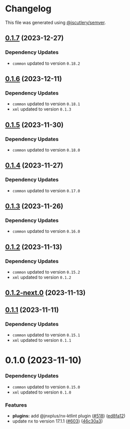 # Changelog

This file was generated using [@jscutlery/semver](https://github.com/jscutlery/semver).

## [0.1.7](https://github.com/khalilou88/jnxplus/compare/nx-ktlint-0.1.6...nx-ktlint-0.1.7) (2023-12-27)

### Dependency Updates

* `common` updated to version `0.18.2`


## [0.1.6](https://github.com/khalilou88/jnxplus/compare/nx-ktlint-0.1.5...nx-ktlint-0.1.6) (2023-12-11)

### Dependency Updates

* `common` updated to version `0.18.1`
* `xml` updated to version `0.1.3`


## [0.1.5](https://github.com/khalilou88/jnxplus/compare/nx-ktlint-0.1.4...nx-ktlint-0.1.5) (2023-11-30)

### Dependency Updates

* `common` updated to version `0.18.0`


## [0.1.4](https://github.com/khalilou88/jnxplus/compare/nx-ktlint-0.1.3...nx-ktlint-0.1.4) (2023-11-27)

### Dependency Updates

* `common` updated to version `0.17.0`


## [0.1.3](https://github.com/khalilou88/jnxplus/compare/nx-ktlint-0.1.2...nx-ktlint-0.1.3) (2023-11-26)

### Dependency Updates

* `common` updated to version `0.16.0`


## [0.1.2](https://github.com/khalilou88/jnxplus/compare/nx-ktlint-0.1.2-next.0...nx-ktlint-0.1.2) (2023-11-13)

### Dependency Updates

* `common` updated to version `0.15.2`
* `xml` updated to version `0.1.2`


## [0.1.2-next.0](https://github.com/khalilou88/jnxplus/compare/nx-ktlint-0.1.1...nx-ktlint-0.1.2-next.0) (2023-11-13)



## [0.1.1](https://github.com/khalilou88/jnxplus/compare/nx-ktlint-0.1.0...nx-ktlint-0.1.1) (2023-11-11)

### Dependency Updates

* `common` updated to version `0.15.1`
* `xml` updated to version `0.1.1`


# 0.1.0 (2023-11-10)

### Dependency Updates

* `common` updated to version `0.15.0`
* `xml` updated to version `0.1.0`

### Features

* **plugins:** add @jnxplus/nx-ktlint plugin ([#518](https://github.com/khalilou88/jnxplus/issues/518)) ([ed8fa12](https://github.com/khalilou88/jnxplus/commit/ed8fa12425593e4afa4b7dede32c1eaf317a4db6))
* update nx to version 17.1.1 ([#603](https://github.com/khalilou88/jnxplus/issues/603)) ([46c30a3](https://github.com/khalilou88/jnxplus/commit/46c30a3ceb2d7add26a33504bbafc9951f5025c3))
